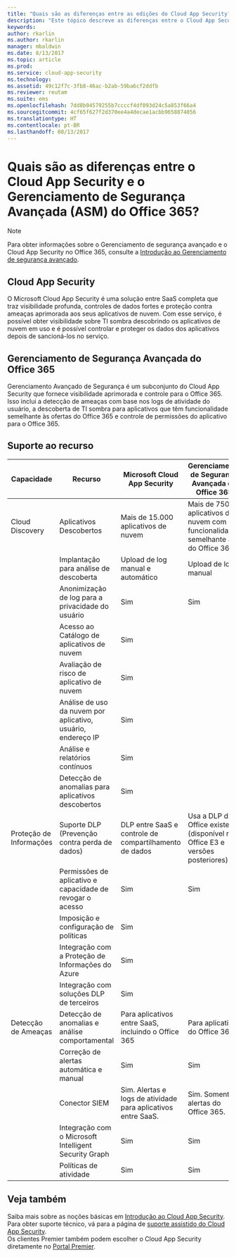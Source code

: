 ```yaml
---
title: "Quais são as diferenças entre as edições do Cloud App Security? | Microsoft Docs"
description: "Este tópico descreve as diferenças entre o Cloud App Security e o Gerenciamento de Segurança Avançada do Office 365."
keywords: 
author: rkarlin
ms.author: rkarlin
manager: mbaldwin
ms.date: 8/13/2017
ms.topic: article
ms.prod: 
ms.service: cloud-app-security
ms.technology: 
ms.assetid: 49c12f7c-3fb8-46ac-b2ab-59ba6cf2ddfb
ms.reviewer: reutam
ms.suite: ems
ms.openlocfilehash: 7dd8b94579255b7ccccf4df093d24c5a853f66a4
ms.sourcegitcommit: 4cf65f627f2d370ee4a4decae1acbb9658874056
ms.translationtype: HT
ms.contentlocale: pt-BR
ms.lasthandoff: 08/13/2017
---
```

# <a name="what-are-the-differences-between-cloud-app-security-and-office-365-advanced-security-management-asm"></a>Quais são as diferenças entre o Cloud App Security e o Gerenciamento de Segurança Avançada (ASM) do Office 365?

> [!NOTE]
> Para obter informações sobre o Gerenciamento de segurança avançado e o Cloud App Security no Office 365, consulte a [Introdução ao Gerenciamento de segurança avançado](https://support.office.com/article/Get-started-with-Advanced-Management-Security-d9ee4d67-f2b3-42b4-9c9e-c4529904990a).

## <a name="cloud-app-security"></a>Cloud App Security 

O Microsoft Cloud App Security é uma solução entre SaaS completa que traz visibilidade profunda, controles de dados fortes e proteção contra ameaças aprimorada aos seus aplicativos de nuvem. Com esse serviço, é possível obter visibilidade sobre TI sombra descobrindo os aplicativos de nuvem em uso e é possível controlar e proteger os dados dos aplicativos depois de sancioná-los no serviço. 

## <a name="office-365-advanced-security-management"></a>Gerenciamento de Segurança Avançada do Office 365

Gerenciamento Avançado de Segurança é um subconjunto do Cloud App Security que fornece visibilidade aprimorada e controle para o Office 365. Isso inclui a detecção de ameaças com base nos logs de atividade do usuário, a descoberta de TI sombra para aplicativos que têm funcionalidade semelhante às ofertas do Office 365 e controle de permissões do aplicativo para o Office 365.

## <a name="feature-support"></a>Suporte ao recurso

|Capacidade|Recurso|Microsoft Cloud App Security|Gerenciamento de Segurança Avançada do Office 365|
|----|----|----|----|
|Cloud Discovery|Aplicativos Descobertos |Mais de 15.000 aplicativos de nuvem  |Mais de 750 aplicativos de nuvem com funcionalidade semelhante à do Office 365|
||Implantação para análise de descoberta|Upload de log manual e automático|Upload de log manual|
||Anonimização de log para a privacidade do usuário|Sim|Sim|
||Acesso ao Catálogo de aplicativos de nuvem|Sim||
||Avaliação de risco de aplicativo de nuvem|Sim||
||Análise de uso da nuvem por aplicativo, usuário, endereço IP|Sim||
||Análise e relatórios contínuos|Sim||
||Detecção de anomalias para aplicativos descobertos|Sim||
|Proteção de Informações|Suporte DLP (Prevenção contra perda de dados)|DLP entre SaaS e controle de compartilhamento de dados|Usa a DLP do Office existente (disponível no Office E3 e versões posteriores)|
||Permissões de aplicativo e capacidade de revogar o acesso|Sim|Sim|
||Imposição e configuração de políticas|Sim||
||Integração com a Proteção de Informações do Azure |Sim||
||Integração com soluções DLP de terceiros|Sim||
|Detecção de Ameaças|Detecção de anomalias e análise comportamental|Para aplicativos entre SaaS, incluindo o Office 365|Para aplicativos do Office 365 |
||Correção de alertas automática e manual|Sim|Sim|
||Conector SIEM|Sim. Alertas e logs de atividade para aplicativos entre SaaS.|Sim. Somente alertas do Office 365.|
||Integração com o Microsoft Intelligent Security Graph|Sim|Sim|
||Políticas de atividade|Sim|Sim|


## <a name="see-also"></a>Veja também  

Saiba mais sobre as noções básicas em [Introdução ao Cloud App Security](getting-started-with-cloud-app-security.md).    
Para obter suporte técnico, vá para a página de [suporte assistido do Cloud App Security](http://support.microsoft.com/oas/default.aspx?prid=16031).   
Os clientes Premier também podem escolher o Cloud App Security diretamente no [Portal Premier](https://premier.microsoft.com/).   

